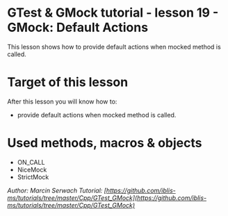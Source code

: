 # GTest & GMock tutorial - lesson 19 - GMock: Default Actions
This lesson shows how to provide default actions when mocked method is called.

# Target of this lesson
After this lesson you will know how to:
- provide default actions when mocked method is called.

# Used methods, macros & objects
- ON_CALL
- NiceMock
- StrictMock

*Author: Marcin Serwach*
*Tutorial: [https://github.com/iblis-ms/tutorials/tree/master/Cpp/GTest_GMock](https://github.com/iblis-ms/tutorials/tree/master/Cpp/GTest_GMock)*

